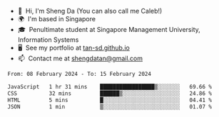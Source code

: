 <!---
tan-sd/tan-sd is a ✨ special ✨ repository because its `README.md` (this file) appears on your GitHub profile.
You can click the Preview link to take a look at your changes.
--->
- 👋  Hi, I'm Sheng Da (You can also call me Caleb!)
- 🌍  I'm based in Singapore
- 🎓  Penultimate student at Singapore Management University, Information Systems
- 🖥️  See my portfolio at [tan-sd.github.io](https://tan-sd.github.io/)
- 📫  Contact me at [shengdatan@gmail.com](mailto:shengdatan@gmail.com)

<!--START_SECTION:waka-->

```txt
From: 08 February 2024 - To: 15 February 2024

JavaScript   1 hr 31 mins    █████████████████▒░░░░░░░   69.66 %
CSS          32 mins         ██████▒░░░░░░░░░░░░░░░░░░   24.86 %
HTML         5 mins          █░░░░░░░░░░░░░░░░░░░░░░░░   04.41 %
JSON         1 min           ▒░░░░░░░░░░░░░░░░░░░░░░░░   01.07 %
```

<!--END_SECTION:waka-->
